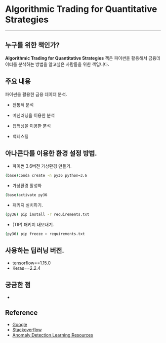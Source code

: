 # Algorithmic Trading for Quantitative Strategies



-----------------

## 누구를 위한 책인가?

**Algorithmic Trading for Quantitative Strategies** 책은 파이썬을 활용해서 금융데이터를 분석하는 방법을 알고싶은 사람들을 위한 책입니다.





## 주요 내용
파이썬을 활용한 금융 데이터 분석.

 - 전통적 분석

 - 머신러닝을 이용한 분석

 - 딥러닝을 이용한 분석

 - 백테스팅


 ## 아나콘다를 이용한 환경 설정 방법.


* 파이썬 3.6버전 가상환경 만들기.
```sh
(base)conda create -n py36 python=3.6
```
* 가상환경 활성화
```sh
(base)activate py36
```

* 패키지 설치하기.
```sh
(py36) pip install -r requirements.txt
```

* (TIP) 패키지 내보내기.

```sh
(py36) pip freeze > requirements.txt
```

## 사용하는 딥러닝 버전.

 - tensorflow==1.15.0
 - Keras==2.2.4


## 궁금한 점
 - []()



## Reference

 - [Google](wwww.google.com)
 - [Stackoverflow](www.stackoverflow.com)
 - [Anomaly Detection Learning Resources](https://github.com/marcotav/anomaly-detection-resources#31-multivariate-data)
 
